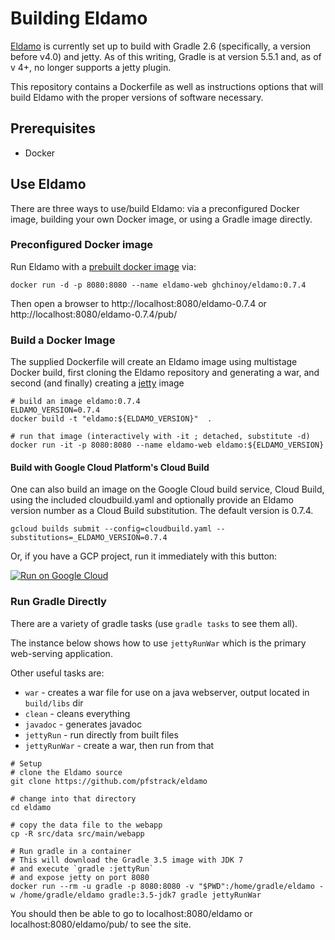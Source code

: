 # Building Eldamo

[Eldamo](https://github.com/pfstrack/eldamo) is currently set up to build with Gradle 2.6 (specifically, a version before v4.0) and 
jetty. As of this writing, Gradle is at version 5.5.1 and, as of v 4+, no longer supports a jetty plugin.

This repository contains a Dockerfile as well as instructions options that will build Eldamo with the proper versions of software necessary.

## Prerequisites

* Docker


## Use Eldamo

There are three ways to use/build Eldamo: via a preconfigured Docker image, building your own Docker image, or using a Gradle image directly.

### Preconfigured Docker image

Run Eldamo with a [prebuilt docker image](https://hub.docker.com/r/ghchinoy/eldamo) via:

```
docker run -d -p 8080:8080 --name eldamo-web ghchinoy/eldamo:0.7.4
```

Then open a browser to http://localhost:8080/eldamo-0.7.4 or http://localhost:8080/eldamo-0.7.4/pub/

### Build a Docker Image

The supplied Dockerfile will create an Eldamo image using multistage Docker build, first cloning the Eldamo repository and generating a war, and second (and finally) creating a [jetty](https://hub.docker.com/_/jetty) image

```
# build an image eldamo:0.7.4
ELDAMO_VERSION=0.7.4
docker build -t "eldamo:${ELDAMO_VERSION}"  .

# run that image (interactively with -it ; detached, substitute -d)
docker run -it -p 8080:8080 --name eldamo-web eldamo:${ELDAMO_VERSION}
```

#### Build with Google Cloud Platform's Cloud Build

One can also build an image on the Google Cloud build service, Cloud Build, using the included cloudbuild.yaml and optionally provide an Eldamo version number as a Cloud Build substitution.
The default version is 0.7.4.

```
gcloud builds submit --config=cloudbuild.yaml --substitutions=_ELDAMO_VERSION=0.7.4
```

Or, if you have a GCP project, run it immediately with this button:

[![Run on Google Cloud](https://deploy.cloud.run/button.svg)](https://deploy.cloud.run?git_repo=https://github.com/ghchinoy/eldamo-build/)

### Run Gradle Directly

There are a variety of gradle tasks (use `gradle tasks` to see them all).

The instance below shows how to use `jettyRunWar` which is the primary web-serving application.

Other useful tasks are:

* `war` - creates a war file for use on a java webserver, output located in `build/libs` dir
* `clean` - cleans everything
* `javadoc` - generates javadoc
* `jettyRun` - run directly from built files
* `jettyRunWar` - create a war, then run from that

```
# Setup
# clone the Eldamo source
git clone https://github.com/pfstrack/eldamo

# change into that directory
cd eldamo

# copy the data file to the webapp
cp -R src/data src/main/webapp

# Run gradle in a container
# This will download the Gradle 3.5 image with JDK 7
# and execute `gradle :jettyRun`
# and expose jetty on port 8080
docker run --rm -u gradle -p 8080:8080 -v "$PWD":/home/gradle/eldamo -w /home/gradle/eldamo gradle:3.5-jdk7 gradle jettyRunWar

```

You should then be able to go to localhost:8080/eldamo or localhost:8080/eldamo/pub/ to see the site.
